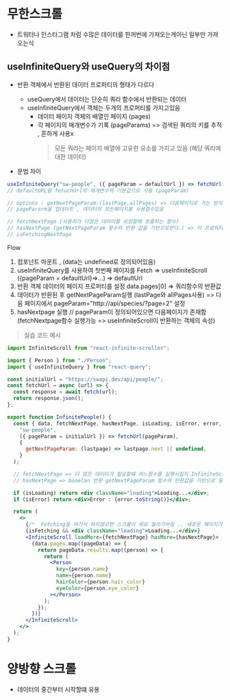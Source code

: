 # 무한스크롤

- 트워터나 인스타그램 처럼 수많은 데이터를 한꺼번에 가져오는게아닌 일부만 가져오는식

## useInfiniteQuery와 useQuery의 차이점

- 반환 객체에서 반환된 데이터 프로퍼티의 형태가 다르다

  - useQuery에서 데이터는 단순히 쿼리 함수에서 반환되는 데이터
  - useInfiniteQuery에서 객체는 두개의 프로퍼티를 가지고있음
    - 데이터 페이지 객체의 배열인 페이지 (pages)
    - 각 페이지의 매개변수가 기록 (pageParams) => 검색된 쿼리의 키를 추적 , 흔하게 사용x
      > 모든 쿼리는 페이지 배열에 고유한 요소를 가지고 있음 (해당 쿼리에 대한 데이터)

- 문법 차이

```jsx
useInfiniteQuery("sw-people", ({ pageParam = defaultUrl }) => fetchUrl(pageParam));
// defaultURL을 fetuchUrl의 매개변수의 기본값으로 사용 (pageParam)

// options : getNextPageParam:(lastPage,allPages) => 다음페이지로 가는 방식을 정의하는 함수 (lastPage or allpage에 대한 데이터에서 가져옴)
// pagePararm을 업데이트 , 데이터의 모든페이지를 사용할수있음

// fetchNextPage (사용자가 더많은 데이터를 요청할떄 호출하는 함수)
// hasNextPage (getNextPageParam 함수의 반환 값을 기반으로한다.) => 이 프로퍼티를 useInfinityQuery에 전달해서 마지막 쿼리 데이터를 어떻게 사용할지 지시한다.
// isFetchingNextPage
```

Flow

1. 컴포넌트 마운트 , (data는 undefined로 정의되어있음)
2. useInfiniteQuery를 사용하여 첫번째 페이지를 Fetch => useInfiniteScroll ({pageParam = defaultUrl}=>...) => defaultUrl
3. 반환 객체 데이터의 페이지 프로퍼티를 설정 data.pages[0] => 쿼리함수의 반환값
4. 데이터가 반환된 후 getNextPageParam실행 (lastPage와 allPages사용) => 다음 페이지에서 pageParam="http://api/species/?page=2" 설정
5. hasNextpage 실행 // pageParam이 정의되어있으면 다음페이지가 존재함 (fetchNextpage함수 실행가능 => useInfiniteScroll이 반환하는 객체의 속성)

> 실습 코드 예시

```jsx
import InfiniteScroll from "react-infinite-scroller";

import { Person } from "./Person";
import { useInfiniteQuery } from "react-query";

const initialUrl = "https://swapi.dev/api/people/";
const fetchUrl = async (url) => {
  const response = await fetch(url);
  return response.json();
};

export function InfinitePeople() {
  const { data, fetchNextPage, hasNextPage, isLoading, isError, error, isFetching } = useInfiniteQuery(
    "sw-people",
    ({ pageParam = initialUrl }) => fetchUrl(pageParam),
    {
      getNextPageParam: (lastpage) => lastpage.next || undefined,
    }
  );

  // fetchNextPage => 더 많은 데이터가 필요할떄 어느함수를 실행시킬지 InfiniteScroll에 지시한다.
  // hasNextPage => booelan 반환 getNextPageParam 함수의 반환값을 기반으로 동작함

  if (isLoading) return <div className="loading">Loading...</div>;
  if (isError) return <div>Error : {error.toString()}</div>;

  return (
    <>
      {/*  Fetching을 여기서 하지않으면 스크롤이 위로 올라가버림 .. 새로운 페이지가 열릴떄마다 조기반환되서 그럼 */}
      {isFetching && <div className="loading">Loading...</div>}
      <InfiniteScroll loadMore={fetchNextPage} hasMore={hasNextPage}>
        {data.pages.map((pageData) => {
          return pageData.results.map((person) => {
            return (
              <Person
                key={person.name}
                name={person.name}
                hairColor={person.hair_color}
                eyeColor={person.eye_color}
              ></Person>
            );
          });
        })}
      </InfiniteScroll>
    </>
  );
}
```

# 양방향 스크롤

- 데이터의 중간부터 시작할떄 유용
